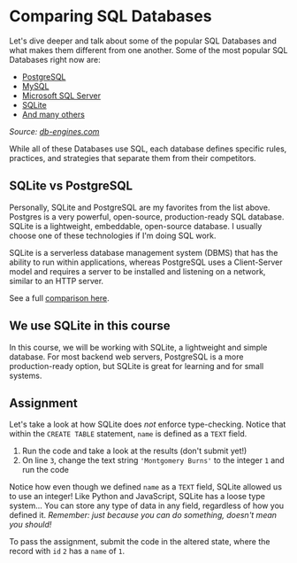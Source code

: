# Comparing SQL Databases

Let's dive deeper and talk about some of the popular SQL Databases and what makes them different from one another. Some of the most popular SQL Databases right now are:

* [PostgreSQL](https://en.wikipedia.org/wiki/PostgreSQL)
* [MySQL](https://en.wikipedia.org/wiki/MySQL)
* [Microsoft SQL Server](https://db-engines.com/en/system/Microsoft+SQL+Server)
* [SQLite](https://en.wikipedia.org/wiki/SQLite)
* [And many others](https://en.wikipedia.org/wiki/List_of_relational_database_management_systems)

*Source: [db-engines.com](https://db-engines.com/en/ranking)*

While all of these Databases use SQL, each database defines specific rules, practices, and strategies that separate them from their competitors. 

## SQLite vs PostgreSQL

Personally, SQLite and PostgreSQL are my favorites from the list above. Postgres is a very powerful, open-source, production-ready SQL database. SQLite is a lightweight, embeddable, open-source database. I usually choose one of these technologies if I'm doing SQL work.

SQLite is a serverless database management system (DBMS) that has the ability to run within applications, whereas PostgreSQL uses a Client-Server model and requires a server to be installed and listening on a network, similar to an HTTP server.

See a full [comparison here](https://db-engines.com/en/system/PostgreSQL%3BSQLite).

## We use SQLite in this course

In this course, we will be working with SQLite, a lightweight and simple database. For most backend web servers, PostgreSQL is a more production-ready option, but SQLite is great for learning and for small systems.

## Assignment

Let's take a look at how SQLite does *not* enforce type-checking. Notice that within the `CREATE TABLE` statement, `name` is defined as a `TEXT` field.

1. Run the code and take a look at the results (don't submit yet!)
2. On line `3`, change the text string `'Montgomery Burns'` to the integer `1` and run the code

Notice how even though we defined `name` as a `TEXT` field, SQLite allowed us to use an integer! Like Python and JavaScript, SQLite has a loose type system... You can store any type of data in any field, regardless of how you defined it. *Remember: just because you can do something, doesn't mean you should!*

To pass the assignment, submit the code in the altered state, where the record with `id` `2` has a `name` of `1`.
